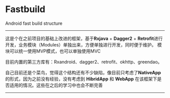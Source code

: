 # Fastbuild
Android fast build structure

-------
这是个在之前项目的基础上改进的框架，基于**Rxjava** + **Dagger2** + **Retrofit**进行开发，业务模块（Modules）单独出来，方便单独进行开发，同时便于维护。
模块可以统一使用MVP模式，也可以单独使用MVC

目前内置的第三方库有：Rxandroid、dagger2、retrofit、okhttp、greendao。


自己目前还是个菜鸟，觉得这个结构还有不少缺陷，像目前只考虑了**NativeApp**的形式，因为之前没有经验，没有考虑到 **HibridApp** 和 **WebApp** 在该框架下是否适用的情况。这些在之后的学习中也会不断完善


-------------

